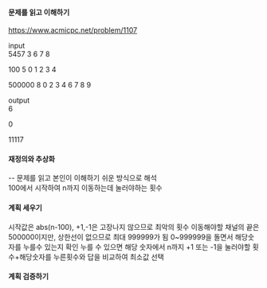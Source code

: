 #### 문제를 읽고 이해하기
https://www.acmicpc.net/problem/1107

input</br>
5457
3
6 7 8

100
5
0 1 2 3 4

500000
8
0 2 3 4 6 7 8 9

output</br>
6

0

11117

#### 재정의와 추상화<br>
-- 문제를 읽고 본인이 이해하기 쉬운 방식으로 해석<br>
100에서 시작하여 n까지 이동하는데 눌러야하는 횟수

#### 계획 세우기<br>
시작값은 abs(n-100), +1,-1은 고장나지 않으므로 최악의 횟수
이동해야할 채널의 끝은 500000이지만, 상한선이 없으므로 최대 999999가 됨
0~999999을 돌면서 해당숫자를 누를수 있는지 확인
누를 수 있으면 해당 숫자에서 n까지 +1 또는 -1을 눌러야할 횟수+해당숫자를 누른횟수와 답을 비교하여 최소값 선택

#### 계획 검증하기
